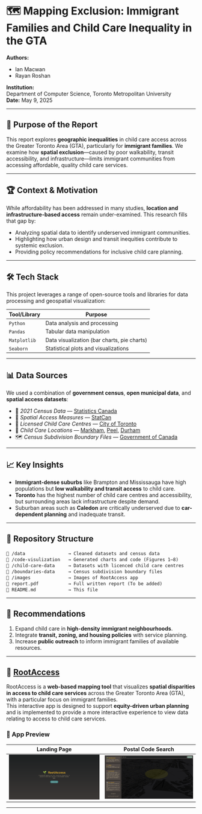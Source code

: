 # 🗺️ Mapping Exclusion: Immigrant Families and Child Care Inequality in the GTA

**Authors:**  
- Ian Macwan  
- Rayan Roshan  

**Institution:**  
Department of Computer Science, Toronto Metropolitan University  
**Date:** May 9, 2025

---

## 🎯 Purpose of the Report

This report explores **geographic inequalities** in child care access across the Greater Toronto Area (GTA), particularly for **immigrant families**. We examine how **spatial exclusion**—caused by poor walkability, transit accessibility, and infrastructure—limits immigrant communities from accessing affordable, quality child care services.

---

## 🏆 Context & Motivation

While affordability has been addressed in many studies, **location and infrastructure-based access** remain under-examined. This research fills that gap by:

- Analyzing spatial data to identify underserved immigrant communities.
- Highlighting how urban design and transit inequities contribute to systemic exclusion.
- Providing policy recommendations for inclusive child care planning.

---

## 🛠️ Tech Stack

This project leverages a range of open-source tools and libraries for data processing and geospatial visualization:

| Tool/Library   | Purpose                                      |
|----------------|----------------------------------------------|
| `Python`       | Data analysis and processing                 |
| `Pandas`       | Tabular data manipulation                    |
| `Matplotlib`   | Data visualization (bar charts, pie charts)  |
| `Seaborn`      | Statistical plots and visualizations         |

---

## 📊 Data Sources

We used a combination of **government census**, **open municipal data**, and **spatial access datasets**:

- 📍 *2021 Census Data* — [Statistics Canada](https://www12.statcan.gc.ca/census-recensement/2021/)
- 🧭 *Spatial Access Measures* — [StatCan](https://www150.statcan.gc.ca/)
- 🏫 *Licensed Child Care Centres* — [City of Toronto](https://open.toronto.ca/dataset/licensed-child-care-centres/)
- 📌 *Child Care Locations* — [Markham](https://data-markham.opendata.arcgis.com/), [Peel](https://data.peelregion.ca/), [Durham](https://opendata.durham.ca/)
- 🗺️ *Census Subdivision Boundary Files* — [Government of Canada](https://www12.statcan.gc.ca/)

---

## 📈 Key Insights

- **Immigrant-dense suburbs** like Brampton and Mississauga have high populations but **low walkability and transit access** to child care.
- **Toronto** has the highest number of child care centres and accessibility, but surrounding areas lack infrastructure despite demand.
- Suburban areas such as **Caledon** are critically underserved due to **car-dependent planning** and inadequate transit.

---

## 📂 Repository Structure

```
📁 /data                → Cleaned datasets and census data
📁 /code-visulization   → Generated charts and code (Figures 1–8)
📁 /child-care-data     → Datasets with licenced child care centres
📁 /boundaries-data     → Census subdivision boundary files
📁 /images              → Images of RootAccess app
📄 report.pdf           → Full written report (To be added)
📄 README.md            → This file
```

---

## 📢 Recommendations

1. Expand child care in **high-density immigrant neighbourhoods**.
2. Integrate **transit, zoning, and housing policies** with service planning.
3. Increase **public outreach** to inform immigrant families of available resources.

---

## 🌱 [RootAccess](https://github.com/IanMacwan/root-access)

RootAccess is a **web-based mapping tool** that visualizes **spatial disparities in access to child care services** across the Greater Toronto Area (GTA), with a particular focus on immigrant families.  
This interactive app is designed to support **equity-driven urban planning** and is implemented to provide a more interactive experience to view data relating to access to child care services.

### 🧭 App Preview

| Landing Page | Postal Code Search |
|--------------|--------------------|
| ![Landing Page](./images/landing.png) | ![Search](./images/search.png) |


---